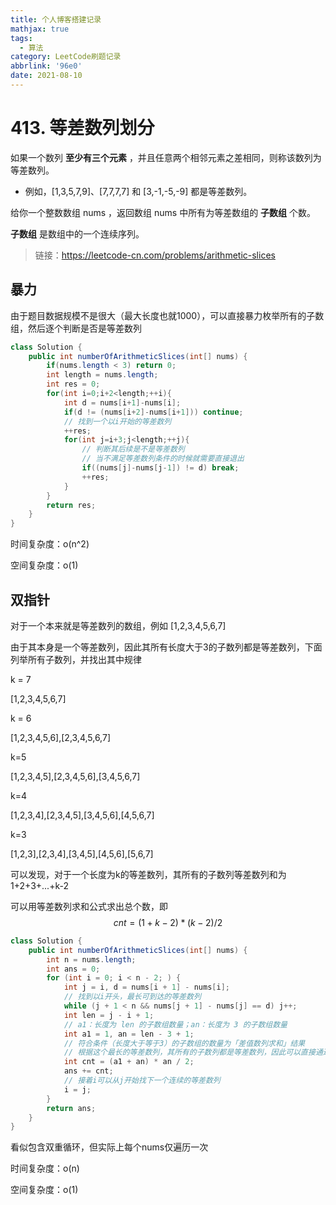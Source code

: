 ```yaml
---
title: 个人博客搭建记录
mathjax: true
tags:
  - 算法
category: LeetCode刷题记录
abbrlink: '96e0'
date: 2021-08-10
---
```

# 413. 等差数列划分

如果一个数列 **至少有三个元素** ，并且任意两个相邻元素之差相同，则称该数列为等差数列。

- 例如，[1,3,5,7,9]、[7,7,7,7] 和 [3,-1,-5,-9] 都是等差数列。

给你一个整数数组 nums ，返回数组 nums 中所有为等差数组的 **子数组** 个数。

**子数组** 是数组中的一个连续序列。

> 链接：https://leetcode-cn.com/problems/arithmetic-slices

<!-- more -->

## 暴力

由于题目数据规模不是很大（最大长度也就1000），可以直接暴力枚举所有的子数组，然后逐个判断是否是等差数列

```java
class Solution {
    public int numberOfArithmeticSlices(int[] nums) {
        if(nums.length < 3) return 0;
        int length = nums.length;
        int res = 0;
        for(int i=0;i+2<length;++i){
            int d = nums[i+1]-nums[i];
            if(d != (nums[i+2]-nums[i+1])) continue;
          	// 找到一个以i开始的等差数列
            ++res;
            for(int j=i+3;j<length;++j){
              	// 判断其后续是不是等差数列
                // 当不满足等差数列条件的时候就需要直接退出
                if((nums[j]-nums[j-1]) != d) break;
                ++res;
            }
        }
        return res;
    }
}
```

时间复杂度：o(n^2)

空间复杂度：o(1)



## 双指针

对于一个本来就是等差数列的数组，例如 [1,2,3,4,5,6,7]

由于其本身是一个等差数列，因此其所有长度大于3的子数列都是等差数列，下面列举所有子数列，并找出其中规律

k = 7

[1,2,3,4,5,6,7]

k = 6

[1,2,3,4,5,6],[2,3,4,5,6,7]

k=5

[1,2,3,4,5],[2,3,4,5,6],[3,4,5,6,7]

k=4

[1,2,3,4],[2,3,4,5],[3,4,5,6],[4,5,6,7]

k=3

[1,2,3],[2,3,4],[3,4,5],[4,5,6],[5,6,7]

可以发现，对于一个长度为k的等差数列，其所有的子数列等差数列和为 1+2+3+...+k-2

可以用等差数列求和公式求出总个数，即
$$
cnt = (1+k-2)*(k-2)/2
$$

```java
class Solution {
    public int numberOfArithmeticSlices(int[] nums) {
        int n = nums.length;
        int ans = 0;
        for (int i = 0; i < n - 2; ) {
            int j = i, d = nums[i + 1] - nums[i];
          	// 找到以i开头，最长可到达的等差数列
            while (j + 1 < n && nums[j + 1] - nums[j] == d) j++;
            int len = j - i + 1;
            // a1：长度为 len 的子数组数量；an：长度为 3 的子数组数量
            int a1 = 1, an = len - 3 + 1;
            // 符合条件（长度大于等于3）的子数组的数量为「差值数列求和」结果
          	// 根据这个最长的等差数列，其所有的子数列都是等差数列，因此可以直接通过公式计算个数
            int cnt = (a1 + an) * an / 2;
            ans += cnt;
          	// 接着i可以从j开始找下一个连续的等差数列
            i = j;
        }
        return ans;
    }
}
```

看似包含双重循环，但实际上每个nums仅遍历一次

时间复杂度：o(n)

空间复杂度：o(1)